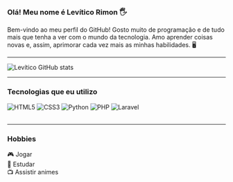 ### Olá! Meu nome é Levítico Rimon 🖐️

Bem-vindo ao meu perfil do GitHub!
Gosto muito de programação e de tudo mais que tenha a ver com o mundo da tecnologia. Amo aprender coisas novas e, assim, aprimorar cada vez mais as minhas habilidades. 🖥️
<hr>

![Levítico GitHub stats](https://github-readme-stats.vercel.app/api?username=LEVEL303&show_icons=true&theme=tokyonight)

<hr>

### Tecnologias que eu utilizo
<div sytle="display: list_block">
  <img alt="HTML5" src="https://img.shields.io/badge/HTML5-E34F26?style=for-the-badge&logo=html5&logoColor=white">
  <img alt="CSS3" src="https://img.shields.io/badge/CSS3-1572B6?style=for-the-badge&logo=css3&logoColor=white">
  <img alt="Python" src="https://img.shields.io/badge/Python-14354C?style=for-the-badge&logo=python&logoColor=whit">
  <img alt="PHP" src="https://img.shields.io/badge/PHP-777BB4?style=for-the-badge&logo=php&logoColor=white">
  <img alt="Laravel" src="https://img.shields.io/badge/Laravel-FF2D20?style=for-the-badge&logo=laravel&logoColor=white">
</div><br>
<hr>

### Hobbies
🎮 Jogar <br>
📖 Estudar <br>
📺 Assistir animes <br>
